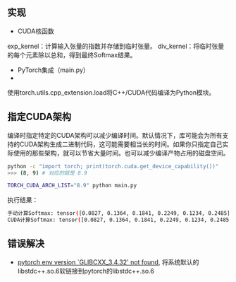 ## 实现
+ CUDA核函数‌

exp_kernel：计算输入张量的指数并存储到临时张量。
div_kernel：将临时张量的每个元素除以总和，得到最终Softmax结果。

+ PyTorch集成‌（main.py）
+ 
使用torch.utils.cpp_extension.load将C++/CUDA代码编译为Python模块。


## 指定CUDA架构

编译时指定特定的CUDA架构可以减少编译时间。默认情况下，库可能会为所有支持的CUDA架构生成二进制代码，这可能需要相当长的时间。如果你只指定自己实际使用的那些架构，就可以节省大量时间。也可以减少编译产物占用的磁盘空间。

```bash
python -c "import torch; print(torch.cuda.get_device_capability())"
>>> (8, 9) # 对应的就是 8.9

TORCH_CUDA_ARCH_LIST="8.9" python main.py
```

执行结果：
```bash
手动计算Softmax: tensor([0.0827, 0.1364, 0.1841, 0.2249, 0.1234, 0.2485], device='cuda:0')
CUDA计算Softmax: tensor([0.0827, 0.1364, 0.1841, 0.2249, 0.1234, 0.2485], device='cuda:0')
```

## 错误解决

+ [pytorch env version `GLIBCXX_3.4.32' not found](https://zhuanlan.zhihu.com/p/28103840741), 将系统默认的libstdc++.so.6软链接到pytorch的libstdc++.so.6